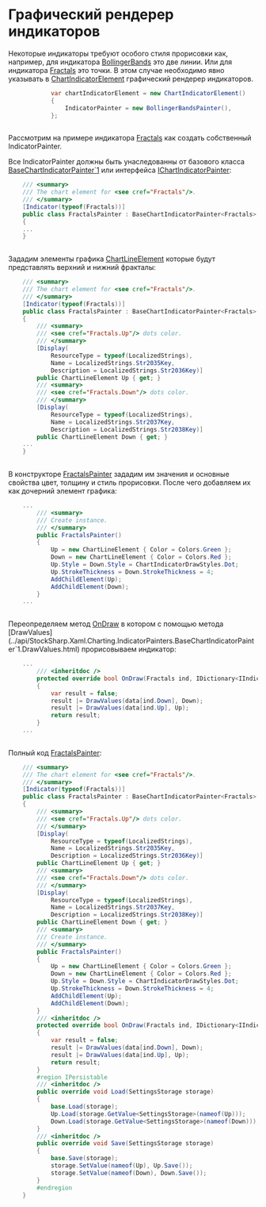 # Графический рендерер индикаторов 

Некоторые индикаторы требуют особого стиля прорисовки как, например, для индикатора [BollingerBands](../api/StockSharp.Algo.Indicators.BollingerBands.html) это две линии. Или для индикатора [Fractals](../api/StockSharp.Algo.Indicators.Fractals.html) это точки. В этом случае необходимо явно указывать в [ChartIndicatorElement](../api/StockSharp.Xaml.Charting.ChartIndicatorElement.html) графический рендерер индикаторов.

```cs
			var chartIndicatorElement = new ChartIndicatorElement()
			{
				IndicatorPainter = new BollingerBandsPainter(),
			};
		
```

Рассмотрим на примере индикатора [Fractals](../api/StockSharp.Algo.Indicators.Fractals.html) как создать собственный IndicatorPainter. 

Все IndicatorPainter должны быть унаследованны от базового класса [BaseChartIndicatorPainter\`1](../api/StockSharp.Xaml.Charting.IndicatorPainters.BaseChartIndicatorPainter`1.html) или интерфейса [IChartIndicatorPainter](../api/StockSharp.Xaml.Charting.IChartIndicatorPainter.html):

```cs
	/// <summary>
	/// The chart element for <see cref="Fractals"/>.
	/// </summary>
	[Indicator(typeof(Fractals))]
	public class FractalsPainter : BaseChartIndicatorPainter<Fractals>
	{
	...
	}
		
```

Зададим элементы графика [ChartLineElement](../api/StockSharp.Xaml.Charting.ChartLineElement.html) которые будут представлять верхний и нижний фракталы:

```cs
	/// <summary>
	/// The chart element for <see cref="Fractals"/>.
	/// </summary>
	[Indicator(typeof(Fractals))]
	public class FractalsPainter : BaseChartIndicatorPainter<Fractals>
	{
		/// <summary>
		/// <see cref="Fractals.Up"/> dots color.
		/// </summary>
		[Display(
			ResourceType = typeof(LocalizedStrings),
			Name = LocalizedStrings.Str2035Key,
			Description = LocalizedStrings.Str2036Key)]
		public ChartLineElement Up { get; }
		/// <summary>
		/// <see cref="Fractals.Down"/> dots color.
		/// </summary>
		[Display(
			ResourceType = typeof(LocalizedStrings),
			Name = LocalizedStrings.Str2037Key,
			Description = LocalizedStrings.Str2038Key)]
		public ChartLineElement Down { get; }
	...
	}
		
```

В конструкторе [FractalsPainter](../api/StockSharp.Xaml.Charting.IndicatorPainters.FractalsPainter.html) зададим им значения и основные свойства цвет, толщину и стиль прорисовки. После чего добавляем их как дочерний элемент графика:

```cs
	...
		/// <summary>
		/// Create instance.
		/// </summary>
		public FractalsPainter()
		{
			Up = new ChartLineElement { Color = Colors.Green };
			Down = new ChartLineElement { Color = Colors.Red };
			Up.Style = Down.Style = ChartIndicatorDrawStyles.Dot;
			Up.StrokeThickness = Down.StrokeThickness = 4;
			AddChildElement(Up);
			AddChildElement(Down);
		}
	...
		
```

Переопределяем метод [OnDraw](../api/StockSharp.Xaml.Charting.IndicatorPainters.BaseChartIndicatorPainter`1.OnDraw.html) в котором с помощью метода [DrawValues](../api/StockSharp.Xaml.Charting.IndicatorPainters.BaseChartIndicatorPainter`1.DrawValues.html) прорисовываем индикатор:

```cs
	...
		/// <inheritdoc />
		protected override bool OnDraw(Fractals ind, IDictionary<IIndicator, IList<ChartDrawData.IndicatorData>> data)
		{
			var result = false;
			result |= DrawValues(data[ind.Down], Down);
			result |= DrawValues(data[ind.Up], Up);
			return result;
		}
	...
		
```

Полный код [FractalsPainter](../api/StockSharp.Xaml.Charting.IndicatorPainters.FractalsPainter.html):

```cs
	/// <summary>
	/// The chart element for <see cref="Fractals"/>.
	/// </summary>
	[Indicator(typeof(Fractals))]
	public class FractalsPainter : BaseChartIndicatorPainter<Fractals>
	{
		/// <summary>
		/// <see cref="Fractals.Up"/> dots color.
		/// </summary>
		[Display(
			ResourceType = typeof(LocalizedStrings),
			Name = LocalizedStrings.Str2035Key,
			Description = LocalizedStrings.Str2036Key)]
		public ChartLineElement Up { get; }
		/// <summary>
		/// <see cref="Fractals.Down"/> dots color.
		/// </summary>
		[Display(
			ResourceType = typeof(LocalizedStrings),
			Name = LocalizedStrings.Str2037Key,
			Description = LocalizedStrings.Str2038Key)]
		public ChartLineElement Down { get; }
		/// <summary>
		/// Create instance.
		/// </summary>
		public FractalsPainter()
		{
			Up = new ChartLineElement { Color = Colors.Green };
			Down = new ChartLineElement { Color = Colors.Red };
			Up.Style = Down.Style = ChartIndicatorDrawStyles.Dot;
			Up.StrokeThickness = Down.StrokeThickness = 4;
			AddChildElement(Up);
			AddChildElement(Down);
		}
		/// <inheritdoc />
		protected override bool OnDraw(Fractals ind, IDictionary<IIndicator, IList<ChartDrawData.IndicatorData>> data)
		{
			var result = false;
			result |= DrawValues(data[ind.Down], Down);
			result |= DrawValues(data[ind.Up], Up);
			return result;
		}
		#region IPersistable
		/// <inheritdoc />
		public override void Load(SettingsStorage storage)
		{
			base.Load(storage);
			Up.Load(storage.GetValue<SettingsStorage>(nameof(Up)));
			Down.Load(storage.GetValue<SettingsStorage>(nameof(Down)));
		}
		/// <inheritdoc />
		public override void Save(SettingsStorage storage)
		{
			base.Save(storage);
			storage.SetValue(nameof(Up), Up.Save());
			storage.SetValue(nameof(Down), Down.Save());
		}
		#endregion
	}
		
```
